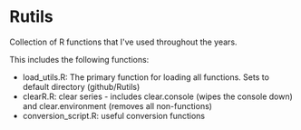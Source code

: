 # Rutils

Collection of R functions that I've used throughout the years. 

This includes the following functions:

<ul>
  <li>load_utils.R: The primary function for loading all functions. Sets to default directory (github/Rutils)</li>
  <li>clearR.R: clear series - includes clear.console (wipes the console down) and clear.environment (removes all non-functions)</li>
  <li> conversion_script.R: useful conversion functions</li>
</ul>
